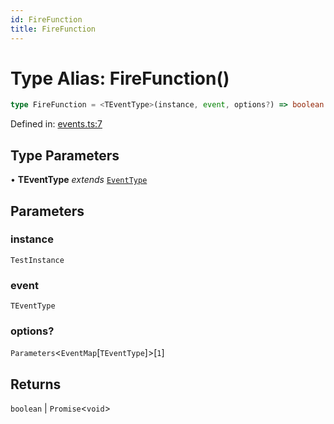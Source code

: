 ```yaml
---
id: FireFunction
title: FireFunction
---
```


<!-- DO NOT EDIT: this page is autogenerated from the type comments -->

# Type Alias: FireFunction()

```ts
type FireFunction = <TEventType>(instance, event, options?) => boolean | Promise<void>;
```

Defined in: [events.ts:7](https://github.com/crutchcorn/cli-testing-library/blob/main/packages/cli-testing-library/src/events.ts#L7)

## Type Parameters

• **TEventType** *extends* [`EventType`](eventtype.md)

## Parameters

### instance

`TestInstance`

### event

`TEventType`

### options?

`Parameters`\<`EventMap`\[`TEventType`\]\>\[`1`\]

## Returns

`boolean` \| `Promise`\<`void`\>
